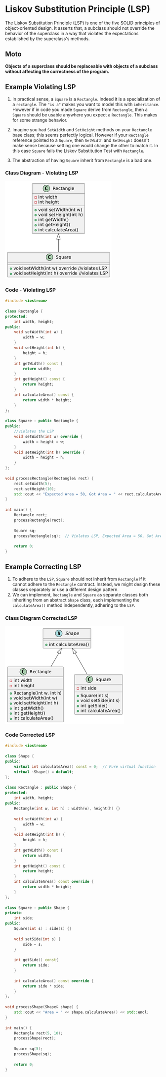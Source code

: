 # Liskov Substitution Principle (LSP)

The Liskov Substitution Principle (LSP) is one of the five SOLID principles of object-oriented design. It asserts that, a subclass should not override the behavior of the superclass in a way that violates the expectations established by the superclass's methods.

## Moto

**Objects of a superclass should be replaceable with objects of a subclass without affecting the correctness of the program.**

## Example Violating LSP

1. In practical sense, a `Square` is a `Rectangle`. Indeed it is a specialization of a `rectangle`. The `"is a"` makes you want to model this with `inheritance`. However if in code you made `Square` derive from `Rectangle`, then a `Square` should be usable anywhere you expect a `Rectangle`. This makes for some strange behavior.

2. Imagine you had `SetWidth` and `SetHeight` methods on your `Rectangle` base class; this seems perfectly logical. However if your `Rectangle` reference pointed to a `Square`, then `SetWidth` and `SetHeight` doesn't make sense because setting one would change the other to match it. In this case `Square` fails the Liskov Substitution Test with `Rectangle`.

3. The abstraction of having `Square` inherit from `Rectangle` is a bad one.

### Class Diagram - Violating LSP

![Violation](../images/lsp_violation.png)

### Code - Violating LSP

```cpp
#include <iostream>

class Rectangle {
protected:
    int width, height;
public:
    void setWidth(int w) {
        width = w;
    }
    void setHeight(int h) {
        height = h;
    }
    int getWidth() const {
        return width;
    }
    int getHeight() const {
        return height;
    }
    int calculateArea() const {
        return width * height;
    }
};

class Square : public Rectangle {
public:
    //violates the LSP
    void setWidth(int w) override {
        width = height = w;
    }
    void setHeight(int h) override {
        width = height = h;
    }
};

void processRectangle(Rectangle& rect) {
    rect.setWidth(5);
    rect.setHeight(10);
    std::cout << "Expected Area = 50, Got Area = " << rect.calculateArea() << std::endl;
}

int main() {
    Rectangle rect;
    processRectangle(rect);

    Square sq;
    processRectangle(sq);  // Violates LSP, Expected Area = 50, Got Area = 100

    return 0;
}
```

## Example Correcting LSP

1. To adhere to the `LSP`, `Square` should not inherit from `Rectangle` if it cannot adhere to the `Rectangle` contract. Instead, we might design these classes separately or use a different design pattern.
2. We can implement, `Rectangle` and `Square` as separate classes both inheriting from an abstract `Shape` class, each implementing the `calculateArea()` method independently, adhering to the `LSP`.

### Class Diagram Corrected LSP

![Violation](../images/lsp_correction.png)

### Code Corrected LSP

```cpp
#include <iostream>

class Shape {
public:
    virtual int calculateArea() const = 0;  // Pure virtual function
    virtual ~Shape() = default;
};

class Rectangle : public Shape {
protected:
    int width, height;
public:
    Rectangle(int w, int h) : width(w), height(h) {}

    void setWidth(int w) {
        width = w;
    }
    void setHeight(int h) {
        height = h;
    }
    int getWidth() const {
        return width;
    }
    int getHeight() const {
        return height;
    }
    int calculateArea() const override {
        return width * height;
    }
};

class Square : public Shape {
private:
    int side;
public:
    Square(int s) : side(s) {}

    void setSide(int s) {
        side = s;
    }

    int getSide() const{
        return side;
    }

    int calculateArea() const override {
        return side * side;
    }
};

void processShape(Shape& shape) {
    std::cout << "Area = " << shape.calculateArea() << std::endl;
}

int main() {
    Rectangle rect(5, 10);
    processShape(rect);

    Square sq(5);
    processShape(sq);

    return 0;
}
```
